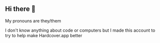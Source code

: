 ## Hi there 👋
My pronouns are they/them

I don't know anything about code or computers but I made this account to try to help make Hardcover.app better
<!--
**ElliotStarr/ElliotStarr** is a ✨ _special_ ✨ repository because its `README.md` (this file) appears on your GitHub profile.
